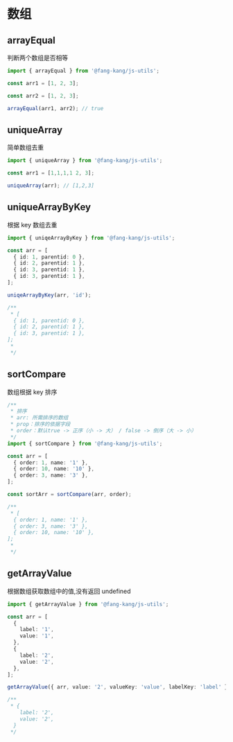 # 数组

## arrayEqual

判断两个数组是否相等

```typescript
import { arrayEqual } from '@fang-kang/js-utils';

const arr1 = [1, 2, 3];

const arr2 = [1, 2, 3];

arrayEqual(arr1, arr2); // true
```

## uniqueArray

简单数组去重

```typescript
import { uniqueArray } from '@fang-kang/js-utils';

const arr1 = [1,1,1,1 2, 3];

uniqueArray(arr); // [1,2,3]
```

## uniqueArrayByKey

根据 key 数组去重

```typescript
import { uniqeArrayByKey } from '@fang-kang/js-utils';

const arr = [
  { id: 1, parentid: 0 },
  { id: 2, parentid: 1 },
  { id: 3, parentid: 1 },
  { id: 3, parentid: 1 },
];

uniqeArrayByKey(arr, 'id');

/**
 * [
  { id: 1, parentid: 0 },
  { id: 2, parentid: 1 },
  { id: 3, parentid: 1 },
];
 *
 */
```

## sortCompare

数组根据 key 排序

```typescript
/**
 * 排序
 * arr: 所需排序的数组
 * prop：排序的依据字段
 * order：默认true -> 正序（小 -> 大） / false -> 倒序（大 -> 小）
 */
import { sortCompare } from '@fang-kang/js-utils';

const arr = [
  { order: 1, name: '1' },
  { order: 10, name: '10' },
  { order: 3, name: '3' },
];

const sortArr = sortCompare(arr, order);

/**
 * [
  { order: 1, name: '1' },
  { order: 3, name: '3' },
  { order: 10, name: '10' },
];
 *
 */
```

## getArrayValue

根据数组获取数组中的值,没有返回 undefined

```typescript
import { getArrayValue } from '@fang-kang/js-utils';

const arr = [
  {
    label: '1',
    value: '1',
  },
  {
    label: '2',
    value: '2',
  },
];

getArrayValue({ arr, value: '2', valueKey: 'value', labelKey: 'label' });

/**
 * {
    label: '2',
    value: '2',
  }
 */
```
